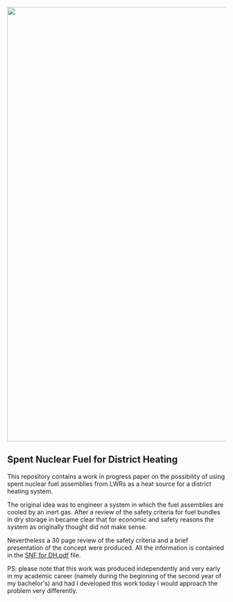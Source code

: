 <p float="right">
  <img src="https://user-images.githubusercontent.com/36040421/145693869-4d2a0506-afc1-4133-9a34-a3a8ca50ef8c.PNG" width="1000" />
</p>

## Spent Nuclear Fuel for District Heating
This repository contains a work in progress paper on the possibility of using spent nuclear fuel assemblies from LWRs as a heat source for a district heating system.

The original idea was to engineer a system in which the fuel assemblies are cooled by an inert gas. 
After a review of the safety criteria for fuel bundles in dry storage in became clear that for economic and safety reasons the system as originally thought did not make sense. 

Nevertheless a 30 page review of the safety criteria and a brief presentation of the concept were produced. All the information is contained in the [SNF for DH.pdf](/SNF%20for%20DH.pdf) file.


PS: please note that this work was produced independently and very early in my academic career (namely during the beginning of the second year of my bachelor's) and had I developed this work today I would approach the problem very differently.
